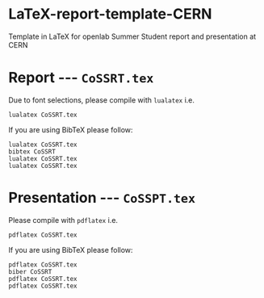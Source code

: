 LaTeX-report-template-CERN
==========================

Template in LaTeX for openlab Summer Student report and presentation at CERN

# Report --- `CoSSRT.tex`
Due to font selections, please compile with `lualatex` i.e.

	lualatex CoSSRT.tex

If you are using BibTeX please follow:

	lualatex CoSSRT.tex
	bibtex CoSSRT
	lualatex CoSSRT.tex
	lualatex CoSSRT.tex

# Presentation --- `CoSSPT.tex`
Please compile with `pdflatex` i.e.

	pdflatex CoSSRT.tex

If you are using BibTeX please follow:

	pdflatex CoSSRT.tex
	biber CoSSRT
	pdflatex CoSSRT.tex
	pdflatex CoSSRT.tex
